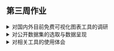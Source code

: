 ## 第三周作业

<details>
  <summary>对国内外目前免费可视化图表工具的调研</summary>
  </br>
　　目前国内免费的可视化图表工具有<a href="https://www.wentu.io/">文图</a>，<a href="https://www.tubiaoxiu.com/">图表秀</a>，<a href="https://dydata.io/">镝数</a>，<a href="https://tushuo.baidu.com/">百度图说</a>，<a href="https://me.bdp.cn/home.html">BDP</a>和<a href="http://hanabi.data-viz.cn/">Hanabi</a>等,这些基本是注册账号后，通过在线网页，选择预置模板直接生成图表，各个工具的易用性与自由度实际差别较大，<s>像百度的图说我是真的不太会用，</s>国内的话还有开源的<a href="https://www.echartsjs.com/zh/index.html">ECharts</a>，涉及代码，更注重数据分析。  
  
　　国外的在线工具有<a href="https://venngage.com/">venngage</a>和微软的<a href="https://www.sanddance.ms/">SandDance</a>等，离线工具有Tabulea Public和Power Bi等，谷歌系的可视化工具有Google Charts和Google Data Studio。此外，Excel和R应也属免费的可视化图表工具。

</details>

<details>
  <summary>对公开数据集的选取与数据呈现</summary>
  </br>
　　此处选取的相关可视化工具有SandDance，Power Bi，Tableau Public和BDP
　　我选用的数据集名为<a href="https://www.kaggle.com/fivethirtyeight/fivethirtyeight-bad-drivers-dataset">FiveThirtyEight Bad Drivers Dataset</a>，通过Kaggle对此数据集的简介，可以了解到此数据集包含有美国五十个州及华盛顿特区的致死交通事故和车险费用的相关数据，数据源来自美国国家公路交通安全管理局和全美保险专员协会。
　　我首先选择了免注册的在线工具SandDance，这款工具图表其实较少，多次尝试后，考虑到图表呈现，我基于不同州，选取“Number of drivers involved in fatal collisions per billion miles（每十亿英里里程涉致死交通事故的司机数量）”和“Car Insurance Premiums（车险保费）”两个指标做了散点图，x轴为各州，y轴为“车险保费”，以颜色的加深来指征可以体现事故率的“每十亿英里里程涉致死交通事故的司机数量”。为了方便数据的查看，又加上了平行于y轴的辅助线。
![](./Sanddance.png)
　　然后我下载了Power Bi和Tableau Public，Power Bi预置图表就可以直接以地图形式呈现数据，而且识别美国各州，就尝试做了一个（截图放弃了夏威夷和阿拉斯加），效果一般。
![](./Power1.png)
还有一个树状图
![](./Power2.png)
　　时间有限没来得及具体研究，颜色我暂时只会一个一个改，有时间做成阶梯性的会好一些。Power Bi貌似还有个数据分析的功能，计算不同指标的相关度。
分析结论是数据集里没什么指标和涉致死交通事故的司机数量有关，不过2010年保险公司的人均理赔支出会影响2011年的车险保费。
![](./Power3.png)
　　Tableau Public里我主要做的是和前两个工具的对比，散点图我还是更喜欢SandDance，比起Power Bi不成形的气泡地图，Tableau Public这种展现形式似乎也不错。
　　
![](./Tableau1.png)
![](./Tableau2.png)
　　数可视和百度图说暂时没找到调参数的地，就注册了BDP，作为国内在线工具的体验。
　　由于是国内工具，做地图似乎仅对中国地图友好，做了个之前被放弃数据的雷达图。
![](./BDP1.png)
</details>

<details>
  <summary>对相关工具的使用体会</summary>
  </br>
待更新
</details>
